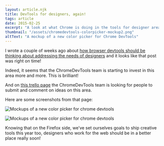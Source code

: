 ```yaml
---
layout: article.njk
title: DevTools for designers, again!
tags: article
date: 2015-02-25
excerpt: "A look at what Chrome is doing in the tools for designer area."
thumbnail: "/assets/chromedevtools-colorpicker-mockup2.png"
altText: "A mockup of a new color picker for Chrome DevTools"
---
```

I wrote a couple of weeks ago about [how browser devtools should be thinking about addressing the needs of designers](2015-02-12-devtools-for-creative-people) and it looks like that post was right on time!

Indeed, it seems that the ChromeDevTools team is starting to invest in this area more and more. This is brilliant!

And on [this trello page](https://trello.com/b/GKotpgkR/devtools-for-designers) the ChromeDevTools team is looking for people to submit and comment on ideas on this area.

Here are some screenshots from that page:

![Mockups of a new color picker for chrome devtools](/assets/chromedevtools-colorpicker-mockup.png)

![Mockups of a new color picker for chrome devtools](/assets/chromedevtools-colorpicker-mockup2.png)

Knowing that on the Firefox side, we’ve set ourselves goals to ship creative tools this year too, designers who work for the web should be in a better place really soon!